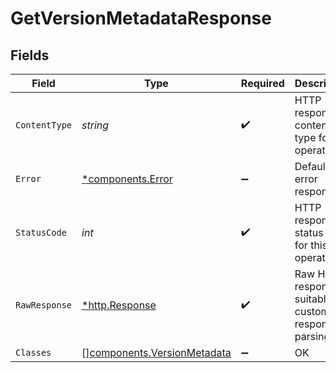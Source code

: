 # GetVersionMetadataResponse


## Fields

| Field                                                                      | Type                                                                       | Required                                                                   | Description                                                                |
| -------------------------------------------------------------------------- | -------------------------------------------------------------------------- | -------------------------------------------------------------------------- | -------------------------------------------------------------------------- |
| `ContentType`                                                              | *string*                                                                   | :heavy_check_mark:                                                         | HTTP response content type for this operation                              |
| `Error`                                                                    | [*components.Error](../../models/components/error.md)                      | :heavy_minus_sign:                                                         | Default error response                                                     |
| `StatusCode`                                                               | *int*                                                                      | :heavy_check_mark:                                                         | HTTP response status code for this operation                               |
| `RawResponse`                                                              | [*http.Response](https://pkg.go.dev/net/http#Response)                     | :heavy_check_mark:                                                         | Raw HTTP response; suitable for custom response parsing                    |
| `Classes`                                                                  | [][components.VersionMetadata](../../models/components/versionmetadata.md) | :heavy_minus_sign:                                                         | OK                                                                         |